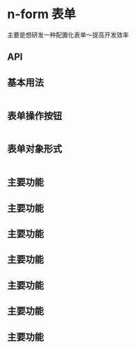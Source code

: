 # n-form 表单

主要是想研发一种配置化表单～提高开发效率

## API

## 基本用法

```vue demo src="./form/FormBasic.vue"

```

## 表单操作按钮

```vue demo src="./form/FormMenu.vue"

```

## 表单对象形式

```vue demo src="./form/FormObject.vue"

```

## 主要功能
## 主要功能
## 主要功能
## 主要功能
## 主要功能
## 主要功能
## 主要功能
